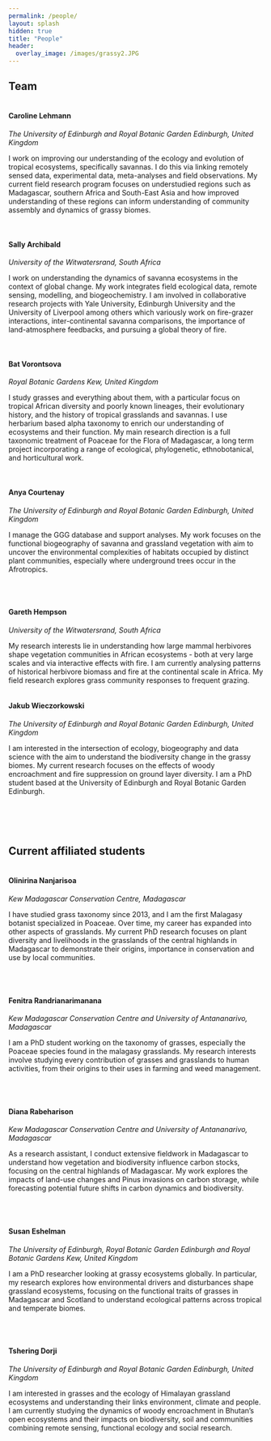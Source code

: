 ```yaml
---
permalink: /people/
layout: splash
hidden: true
title: "People"
header:
  overlay_image: /images/grassy2.JPG
---
```


## Team

<figure style="width: 200px" class="align-left">
  <img src="{{ site.url }}{{ site.baseurl }}/images/caroline-lehmann.jpg" alt="">
</figure> 

#### Caroline Lehmann
_The University of Edinburgh and Royal Botanic Garden Edinburgh, United Kingdom_

I work on improving our understanding of the ecology and evolution of tropical ecosystems, specifically savannas. I do this via linking remotely sensed data, experimental data, meta-analyses and field observations. My current field research program focuses on understudied regions such as Madagascar, southern Africa and South-East Asia and how improved understanding of these regions can inform understanding of community assembly and dynamics of grassy biomes.
<br>
<br>
<figure style="width: 200px" class="align-left">
  <img src="{{ site.url }}{{ site.baseurl }}/images/sally-archibald.jpg" alt="">
</figure> 

#### Sally Archibald
_University of the Witwatersrand, South Africa_

I work on understanding the dynamics of savanna ecosystems in the context of global change. My work integrates field ecological data, remote sensing, modelling, and biogeochemistry. I am involved in collaborative research projects with Yale University, Edinburgh University and the University of Liverpool among others which variously work on fire-grazer interactions, inter-continental savanna comparisons, the importance of land-atmosphere feedbacks, and pursuing a global theory of fire.
<br>
<br>
<figure style="width: 200px" class="align-left">
  <img src="{{ site.url }}{{ site.baseurl }}/images/bat_vorontsova.jpg" alt="">
</figure> 

#### Bat Vorontsova
_Royal Botanic Gardens Kew, United Kingdom_

I study grasses and everything about them, with a particular focus on tropical African diversity and poorly known lineages, their evolutionary history, and the history of tropical grasslands and savannas. I use herbarium based alpha taxonomy to enrich our understanding of ecosystems and their function. My main research direction is a full taxonomic treatment of Poaceae for the Flora of Madagascar, a long term project incorporating a range of ecological, phylogenetic, ethnobotanical, and horticultural work.
<br>
<br>
<figure style="width: 200px" class="align-left">
  <img src="{{ site.url }}{{ site.baseurl }}/images/anya-courtenay.JPG" alt="">
</figure> 

#### Anya Courtenay
_The University of Edinburgh and Royal Botanic Garden Edinburgh, United Kingdom_

I manage the GGG database and support analyses. My work focuses on the functional biogeography of savanna and grassland vegetation with aim to uncover the environmental complexities of habitats occupied by distinct plant communities, especially where underground trees occur in the Afrotropics.
<br>
<br>
<br>
<figure style="width: 200px" class="align-left">
  <img src="{{ site.url }}{{ site.baseurl }}/images/gareth-hempson.jpg" alt="">
</figure> 

#### Gareth Hempson
_University of the Witwatersrand, South Africa_

My research interests lie in understanding how large mammal herbivores shape vegetation communities in African ecosystems - both at very large scales and via interactive effects with fire. I am currently analysing patterns of historical herbivore biomass and fire at the continental scale in Africa. My field research explores grass community responses to frequent grazing.
<figure style="width: 200px" class="align-left">
  <img src="{{ site.url }}{{ site.baseurl }}/images/jakub-wieczorkowski.jpg" alt="">
</figure> 

#### Jakub Wieczorkowski
_The University of Edinburgh and Royal Botanic Garden Edinburgh, United Kingdom_

I am interested in the intersection of ecology, biogeography and data science with the aim to understand the biodiversity change in the grassy biomes. My current research focuses on the effects of woody encroachment and fire suppression on ground layer diversity. I am a PhD student based at the University of Edinburgh and Royal Botanic Garden Edinburgh. 
<br>
<br>
<br>
<br>
<br>

## Current affiliated students

<figure style="width: 200px" class="align-left">
  <img src="{{ site.url }}{{ site.baseurl }}/images/olinirina-nanjarisoa.jpg" alt="">
</figure> 

#### Olinirina Nanjarisoa
_Kew Madagascar Conservation Centre, Madagascar_

I have studied grass taxonomy since 2013, and I am the first Malagasy botanist specialized in Poaceae. Over time, my career has expanded into other aspects of grasslands. My current PhD research focuses on plant diversity and livelihoods in the grasslands of the central highlands in Madagascar to demonstrate their origins, importance in conservation and use by local communities.
<br>
<br>
<br>
<figure style="width: 200px" class="align-left">
  <img src="{{ site.url }}{{ site.baseurl }}/images/fenitra-randrianarimanana.jpg" alt="">
</figure> 

#### Fenitra Randrianarimanana
_Kew Madagascar Conservation Centre and University of Antananarivo, Madagascar_

I am a PhD student working on the taxonomy of grasses, especially the Poaceae species found in the malagasy grasslands. My research interests involve studying every contribution of grasses and grasslands to human activities, from their origins to their uses in farming and weed management.
<br>
<br>
<br>
<figure style="width: 200px" class="align-left">
  <img src="{{ site.url }}{{ site.baseurl }}/images/diana-rabeharison.jpg" alt="">
</figure>

#### Diana Rabeharison
_Kew Madagascar Conservation Centre and University of Antananarivo, Madagascar_

As a research assistant, I conduct extensive fieldwork in Madagascar to understand how vegetation and biodiversity influence carbon stocks, focusing on the central highlands of Madagascar. My work explores the  impacts of land-use changes and Pinus invasions on carbon storage, while forecasting potential future shifts in carbon dynamics and biodiversity.
<br>
<br>
<br>
<figure style="width: 200px" class="align-left">
  <img src="{{ site.url }}{{ site.baseurl }}/images/susan-eshelman.jpeg" alt="">
</figure> 

#### Susan Eshelman
_The University of Edinburgh, Royal Botanic Garden Edinburgh and Royal Botanic Gardens Kew, United Kingdom_

I am a PhD researcher looking at grassy ecosystems globally. In particular, my research explores how environmental drivers and disturbances shape grassland ecosystems, focusing on the functional traits of grasses in Madagascar and Scotland to understand ecological patterns across tropical and temperate biomes.
<br>
<br>
<br>
<figure style="width: 200px" class="align-left">
  <img src="{{ site.url }}{{ site.baseurl }}/images/tshering-dorji.jpg" alt="">
</figure> 

#### Tshering Dorji
_The University of Edinburgh and Royal Botanic Garden Edinburgh, United Kingdom_

I am interested in grasses and the ecology of Himalayan grassland ecosystems and understanding their links environment, climate and people. I am currently studying the dynamics of woody encroachment in Bhutan’s open ecosystems and their impacts on biodiversity, soil and communities combining remote sensing, functional ecology and social research.
<br>
<br>
<br>
